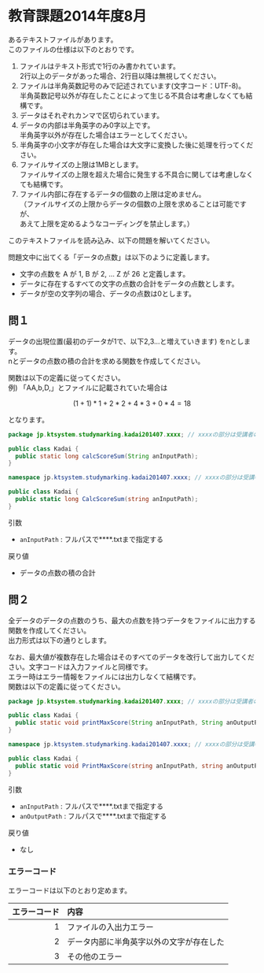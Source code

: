 # 教育課題2014年度8月

あるテキストファイルがあります。  
このファイルの仕様は以下のとおりです。  

1. ファイルはテキスト形式で1行のみ書かれています。  
  2行以上のデータがあった場合、2行目以降は無視してください。  
1. ファイルは半角英数記号のみで記述されています(文字コード：UTF-8)。  
  半角英数記号以外が存在したことによって生じる不具合は考慮しなくても結構です。  
1. データはそれぞれカンマで区切られています。  
1. データの内部は半角英字のみ0字以上です。  
  半角英字以外が存在した場合はエラーとしてください。  
1. 半角英字の小文字が存在した場合は大文字に変換した後に処理を行ってください。  
1. ファイルサイズの上限は1MBとします。  
  ファイルサイズの上限を超えた場合に発生する不具合に関しては考慮しなくても結構です。  
1. ファイル内部に存在するデータの個数の上限は定めません。  
  （ファイルサイズの上限からデータの個数の上限を求めることは可能ですが、  
  あえて上限を定めるようなコーディングを禁止します。）  

このテキストファイルを読み込み、以下の問題を解いてください。  

問題文中に出てくる「データの点数」は以下のように定義します。  
* 文字の点数を A が 1, B が 2, ... Z が 26 と定義します。  
* データに存在するすべての文字の点数の合計をデータの点数とします。  
* データが空の文字列の場合、データの点数は0とします。  


## 問１

データの出現位置(最初のデータが1で、以下2,3...と増えていきます) をnとします。  
nとデータの点数の積の合計を求める関数を作成してください。  

関数は以下の定義に従ってください。  
例)
「AA,b,D,」とファイルに記載されていた場合は
```math
(1+1)*1 + 2*2 + 4*3 + 0*4 = 18
```
となります。

```Java
package jp.ktsystem.studymarking.kadai201407.xxxx; // xxxxの部分は受講者のドメインアカウント名

public class Kadai {
  public static long calcScoreSum(String anInputPath);
}
```

```C#
namespace jp.ktsystem.studymarking.kadai201407.xxxx; // xxxxの部分は受講者のドメインアカウント名

public class Kadai {
  public static long CalcScoreSum(string anInputPath);
}
```

引数
* `anInputPath` : フルパスで****.txtまで指定する  

戻り値
* データの点数の積の合計  


## 問２

全データのデータの点数のうち、最大の点数を持つデータをファイルに出力する関数を作成してください。  
出力形式は以下の通りとします。  

> [データの出現位置(最初のデータが1で、以下2,3...と増えていきます)]:[データの内容]:[データの点数]

なお、最大値が複数存在した場合はそのすべてのデータを改行して出力してください。文字コードは入力ファイルと同様です。  
エラー時はエラー情報をファイルには出力しなくて結構です。  
関数は以下の定義に従ってください。  

```Java
package jp.ktsystem.studymarking.kadai201407.xxxx; // xxxxの部分は受講者のドメインアカウント名

public class Kadai {
  public static void printMaxScore(String anInputPath, String anOutputPath);
}
```

```C#
namespace jp.ktsystem.studymarking.kadai201407.xxxx; // xxxxの部分は受講者のドメインアカウント名

public class Kadai {
  public static void PrintMaxScore(string anInputPath, string anOutputPath);
}
```

引数
* `anInputPath` : フルパスで****.txtまで指定する  
* `anOutputPath` : フルパスで****.txtまで指定する  

戻り値
* なし  


### エラーコード

エラーコードは以下のとおり定めます。

| エラーコード | 内容 |
|--:|:-----------------------|
| 1 | ファイルの入出力エラー |
| 2 | データ内部に半角英字以外の文字が存在した |
| 3 | その他のエラー |
